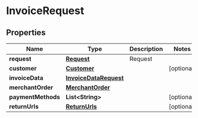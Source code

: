 
# InvoiceRequest

## Properties
Name | Type | Description | Notes
------------ | ------------- | ------------- | -------------
**request** | [**Request**](Request.md) | Request | 
**customer** | [**Customer**](Customer.md) |  |  [optional]
**invoiceData** | [**InvoiceDataRequest**](InvoiceDataRequest.md) |  | 
**merchantOrder** | [**MerchantOrder**](MerchantOrder.md) |  | 
**paymentMethods** | **List&lt;String&gt;** |  |  [optional]
**returnUrls** | [**ReturnUrls**](ReturnUrls.md) |  |  [optional]



